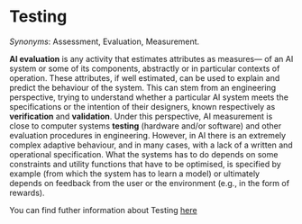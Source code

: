 # Testing

*Synonyms*: Assessment, Evaluation, Measurement.

**AI evaluation** is any activity that estimates attributes as measures— of an AI system or some of its components, abstractly or in particular contexts of operation. These attributes, if well estimated, can be used to explain and predict the behaviour of the system. This can stem from an engineering perspective, trying to understand whether a particular AI system meets the specifications or the intention of their designers, known respectively as **verification** and **validation**. Under this perspective, AI measurement is close to computer systems **testing** (hardware and/or software) and other evaluation procedures in engineering. However, in AI there is an extremely complex adaptive behaviour, and in many cases, with a lack of a written and operational specification. What the systems has to do depends on some constraints and utility functions that have to be optimised, is specified by example (from which the system has to learn a model) or ultimately depends on feedback from the user or the environment (e.g., in the form of rewards).

You can find futher information about Testing [here](../../T3.2/evaluation.md)
